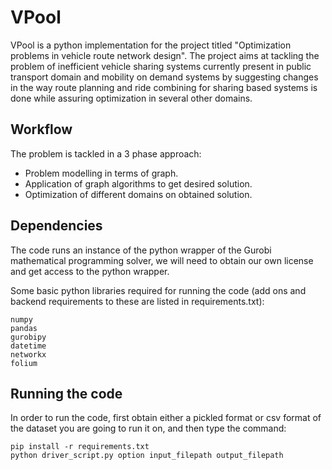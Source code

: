 # VPool

VPool is a python implementation for the project titled "Optimization problems in vehicle route network design". The project aims at tackling the problem of inefficient vehicle sharing systems currently present in public transport domain and mobility on demand systems by suggesting changes in the way route planning and ride combining for sharing based systems is done while assuring optimization in several other domains.

## Workflow

The problem is tackled in a 3 phase approach:
* Problem modelling in terms of graph.
* Application of graph algorithms to get desired solution.
* Optimization of different domains on obtained solution.

## Dependencies

The code runs an instance of the python wrapper of the Gurobi mathematical programming solver, we will need to obtain our own license and get access to the python wrapper.

Some basic python libraries required for running the code (add ons and backend requirements to these are listed in requirements.txt):

```
numpy
pandas
gurobipy
datetime
networkx
folium
```
## Running the code

In order to run the code, first obtain either a pickled format or csv format of the dataset you are going to run it on, and then type the command:
```
pip install -r requirements.txt
python driver_script.py option input_filepath output_filepath 
```